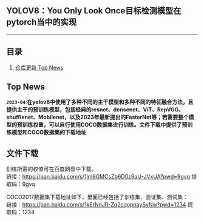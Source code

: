 ## YOLOV8：You Only Look Once目标检测模型在pytorch当中的实现
---

## 目录
1. [仓库更新 Top News](#仓库更新)

## Top News
**`2023-04`**:**在yolov8中使用了多种不同的主干模型和多种不同的特征融合方法，且提供主干的预训练模型，包括经典的resnet、densenet、ViT、RepVGG、shufflenet、Mobilenet，以及2023年最新提出的FasterNet等；若需要整个模型的预训练权重，可以自行使用COCO数据集进行训练。文件下载中提供了预训练模型和COCO数据集的下载地址**  

## 文件下载
训练所需的权值可在百度网盘中下载。  
链接：https://pan.baidu.com/s/1lm9GMCsZb6D0z9aU-JVxUA?pwd=9gvq 
提取码：9gvq 


COCO2017数据集下载地址如下，里面已经包括了训练集、验证集、测试集：   
链接：https://pan.baidu.com/s/1kErNnJR-Zq2cqopnaySyNw?pwd=1234 
提取码：1234 
